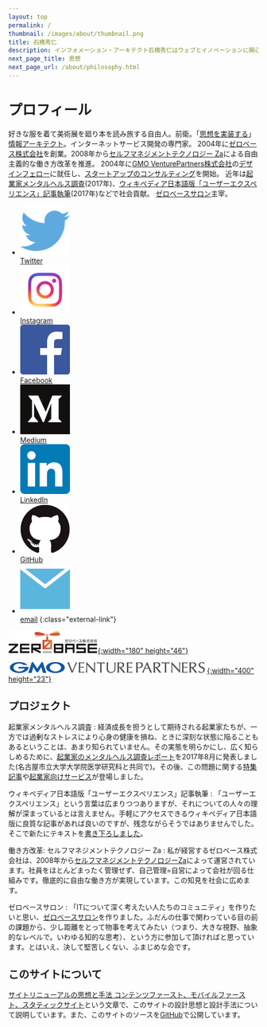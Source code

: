 ```yaml
---
layout: top
permalink: /
thumbnail: /images/about/thumbnail.png
title: 石橋秀仁
description: インフォメーション・アーキテクト石橋秀仁はウェブとイノベーションに関心があり、「思想を実装する」をモットーにしています。
next_page_title: 思想
next_page_url: /about/philosophy.html
---
```


# プロフィール

好きな服を着て美術展を廻り本を読み旅する自由人。前衛。「[思想を実装する][philosophy]」[情報アーキテクト][information-architect]。インターネットサービス開発の専門家。
2004年に[ゼロベース株式会社][zerobase]を創業。2008年から[セルフマネジメントテクノロジー Za][za]による自由主義的な働き方改革を推進。
2004年に[GMO VenturePartners株式会社][gmo-vp]の[デザインフェロー][design-fellow]に就任し、[スタートアップのコンサルティング][venture-consulting]を開始。
近年は[起業家メンタルヘルス調査][startup-mental-health](2017年)、[ウィキペディア日本語版「ユーザーエクスペリエンス」記事執筆][wikipedia-ux](2017年)などで社会貢献。
[ゼロベースサロン][salon]主宰。

- <a href="https://twitter.com/zerobase"><img alt="Twitter" src="/images/about/2015-01-14-profile/Twitter_logo_blue.png"><br>Twitter</a>
- <a href="https://www.instagram.com/zerobase000/"><img alt="Instagram" src="/images/about/2015-01-14-profile/IG_Glyph_Fill.png"><br>Instagram</a>
- <a href="https://www.facebook.com/ishibashi.hideto"><img alt="Facebook" src="/images/about/2015-01-14-profile/FB-f-Logo__blue_100.png"><br>Facebook</a>
- <a href="http://medium.com/@zerobase/"><img alt="Medium" src="/images/about/2015-01-14-profile/Medium-logo.png"><br>Medium</a>
- <a href="https://www.linkedin.com/in/ishibashihideto"><img alt="LinkedIn" src="/images/about/2015-01-14-profile/LinkedIn-InBug-2CRev.png"><br>LinkedIn</a>
- <a href="https://github.com/zerobase"><img alt="GitHub" src="/images/about/2015-01-14-profile/GitHub-Mark.png"><br>GitHub</a>
- <a href="mailto:hidetoi@gmail.com"><img alt="email" src="/images/about/2015-01-14-profile/mail_icon.png"><br>email</a>
{:class="external-link"}

[![ゼロベース株式会社のロゴ](/images/about/2015-01-14-profile/zerobase.png){:width="180" height="46"}][zerobase]

[![GMO VenturePartners株式会社のロゴ](/images/about/2015-01-14-profile/gmovp.jpg){:width="400" height="23"}][gmo-vp]


## プロジェクト

起業家メンタルヘルス調査
: 経済成長を担うとして期待される起業家たちが、一方では過剰なストレスにより心身の健康を損ね、ときに深刻な状態に陥ることもあるということは、あまり知られていません。その実態を明らかにし、広く知らしめるために、[起業家のメンタルヘルス調査レポート][startup-mental-health]を2017年8月に発表しました(名古屋市立大学大学院医学研究科と共同で)。その後、この問題に関する[特集記事](https://journal.ridilover.jp/topics/31)や[起業家向けサービス](https://www.value-press.com/pressrelease/209090)が登場しました。

ウィキペディア日本語版「ユーザーエクスペリエンス」記事執筆
: 「ユーザーエクスペリエンス」という言葉は広まりつつありますが、それについての人々の理解が深まっているとは言えません。手軽にアクセスできるウィキペディア日本語版に良質な記事があれば良いのですが、残念ながらそうではありませんでした。そこで新たにテキストを[書き下ろしました][wikipedia-ux]。

働き方改革: セルフマネジメントテクノロジー Za
: 私が経営するゼロベース株式会社は、2008年から[セルフマネジメントテクノロジーZa][za]によって運営されています。社員をほとんどまったく管理せず、自己管理=自営によって会社が回る仕組みです。徹底的に自由な働き方が実現しています。この知見を社会に広めます。

ゼロベースサロン
: 「ITについて深く考えたい人たちのコミュニティ」を作りたいと思い、[ゼロベースサロン][salon]を作りました。ふだんの仕事で関わっている目の前の課題から、少し距離をとって物事を考えてみたい（つまり、大きな視野、抽象的なレベルで。いわゆる知的な思考）、という方に参加して頂ければと思っています。とはいえ、決して堅苦しくない、ふまじめな会です。


## このサイトについて

[サイトリニューアルの思想と手法 コンテンツファースト、モバイルファースト、スタティックサイト][site-renewal]という文章で、このサイトの設計思想と設計手法について説明しています。また、このサイトのソースを[GitHub][my-github]で公開しています。

[site-renewal]: /blog/2015/02/18/redesigned.html
[my-github]: https://github.com/zerobase/zerobase.github.io
[information-architect]: /blog/2014/04/25/future-of-information-architect.html
[philosophy]: /about/philosophy.html
[venture-consulting]: /blog/2015/08/03/consulting-for-startups.html
[zerobase]: https://www.zerobase.jp/
[gmo-vp]: http://www.gmo-vp.com/
[design-fellow]: /blog/2014/12/01/design-fellow-at-venture-capital.html
[advisory]: /about/advice.html
[wikipedia-ux]: https://www.zerobase.jp/2017/09/20/wikipedia-user-experience.html
[startup-mental-health]: https://medium.com/@zerobase/%E8%B5%B7%E6%A5%AD%E5%AE%B6%E3%81%AE%E3%83%A1%E3%83%B3%E3%82%BF%E3%83%AB%E3%83%98%E3%83%AB%E3%82%B9%E8%AA%BF%E6%9F%BB%E3%83%AC%E3%83%9D%E3%83%BC%E3%83%88-%E3%81%AE%E3%83%AA%E3%83%AA%E3%83%BC%E3%82%B9%E3%81%AB%E9%9A%9B%E3%81%97%E3%81%A6-fff14c69408b
[za]: https://www.zerobase.jp/za/
[salon]: https://www.zerobase.jp/salon/

